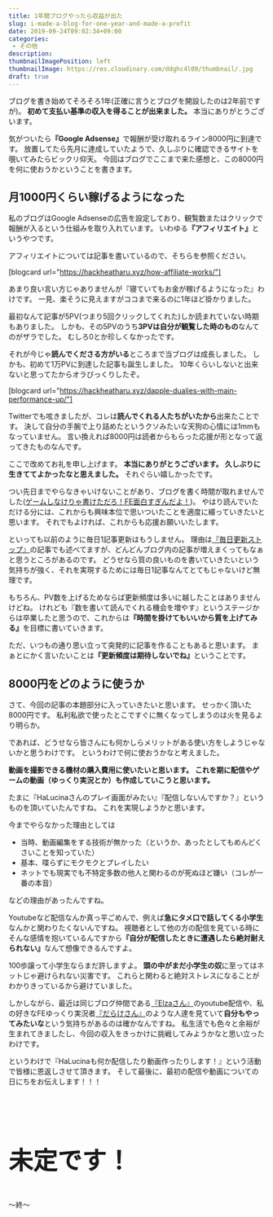 ```yaml
---
title: 1年間ブログやったら収益が出た
slug: i-made-a-blog-for-one-year-and-made-a-profit
date: 2019-09-24T09:02:34+09:00
categories: 
 - その他
description: 
thumbnailImagePosition: left
thumbnailImage: https://res.cloudinary.com/ddghc4l09/thumbnail/.jpg
draft: true
---
```


<!--more-->

ブログを書き始めてそろそろ1年(正確に言うとブログを開設したのは2年前ですが)。
<strong>初めて支払い基準の収入を得ることが出来ました。</strong>
本当にありがとうございます。
&nbsp;

気がついたら<strong>『Google Adsense』</strong>で報酬が受け取れるライン8000円に到達です。
放置してたら先月に達成していたようで、久しぶりに確認できるサイトを覗いてみたらビックリ仰天。
今回はブログでここまで来た感想と、この8000円を何に使おうかということを書きます。
&nbsp;

<h2>月1000円くらい稼げるようになった</h2>

私のブログはGoogle Adsenseの広告を設定しており、観覧数またはクリックで報酬が入るという仕組みを取り入れています。
いわゆる<strong>『アフィリエイト』</strong>というやつです。
&nbsp;

アフィリエイトについては記事を書いているので、そちらを参照ください。
&nbsp;

[blogcard url="https://hackheatharu.xyz/how-affiliate-works/"]
&nbsp;

あまり良い言い方じゃありませんが『寝ていてもお金が稼げるようになった』わけです。
一見、楽そうに見えますがココまで来るのに1年ほど掛かりました。
&nbsp;

最初なんて記事が5PV(つまり5回クリックしてくれた)しか読まれていない時期もありました。
しかも、その5PVのうち<strong>3PVは自分が観覧した時のもの</strong>なんてのがザラでした。
むしろ0とか珍しくなかったです。
&nbsp;

それが今じゃ<strong>読んでくださる方がいる</strong>ところまで当ブログは成長しました。
しかも、初めて1万PVに到達した記事も誕生しました。
10年くらいしないと出来ないと思ってたからオラびっくりしたぞ。
&nbsp;

[blogcard url="https://hackheatharu.xyz/dapple-dualies-with-main-performance-up/"]
&nbsp;

Twitterでも呟きましたが、コレは<strong>読んでくれる人たちがいたから</strong>出来たことです。
決して自分の手腕で上り詰めたというクソみたいな天狗の心情には1mmもなっていません。
言い換えれば8000円は読者からもらった応援が形となって返ってきたものなんです。
&nbsp;

ここで改めてお礼を申し上げます。
<strong>本当にありがとうございます。</strong>
<strong>久しぶりに生きててよかったなと思えました。</strong>
それぐらい嬉しかったです。
&nbsp;

つい先日までやらなきゃいけないことがあり、ブログを書く時間が取れませんでした(<a href="https://www.nintendo.co.jp/switch/anvya/pc/index.html">ゲームしなけりゃ書けただろ！FE面白すぎんだよ！</a>)。
やはり読んでいただける分には、これからも興味本位で思いついたことを適度に綴っていきたいと思います。
それでもよければ、これからも応援お願いいたします。
&nbsp;

といっても以前のように毎日1記事更新はもうしません。
理由は<a href="https://hackheatharu.xyz/stop-updating-my-blog-every-day/">『毎日更新ストップ』</a>の記事でも述べてますが、どんどんブログ内の記事が増えまくってもなぁと思うところがあるのです。
どうせなら質の良いものを書いていきたいという気持ちが強く、それを実現するためには毎日1記事なんてとてもじゃないけど無理です。
&nbsp;

もちろん、PV数を上げるためならば更新頻度は多いに越したことはありませんけどね。
けれども『数を書いて読んでくれる機会を増やす』というステージからは卒業したと思うので、これからは<strong>『時間を掛けてもいいから質を上げてみる』</strong>を目標に書いていきます。
&nbsp;

ただ、いつもの通り思い立って突発的に記事を作ることもあると思います。
まぁとにかく言いたいことは<strong>『更新頻度は期待しないでね』</strong>ということです。
&nbsp;

<h2>8000円をどのように使うか</h2>

さて、今回の記事の本題部分に入っていきたいと思います。
せっかく頂いた8000円です。
私利私欲で使ったとこですぐに無くなってしまうのは火を見るより明らか。
&nbsp;

であれば、どうせなら皆さんにも何かしらメリットがある使い方をしようじゃないかと思うわけです。
というわけで何に使おうかなと考えました。
&nbsp;

<strong>動画を撮影できる機材の購入費用に使いたいと思います。</strong>
<strong>これを期に配信やゲームの動画（ゆっくり実況とか）も作成していこうと思います。</strong>
&nbsp;

たまに『HaLucinaさんのプレイ画面がみたい』『配信しないんですか？』というものを頂いていたんですね。
これを実現しようかと思います。
&nbsp;

今までやらなかった理由としては

<ul>
<li>当時、動画編集をする技術が無かった（というか、あったとしてもめんどくさいことを知っていた）</li>
<li>基本、喋らずにモクモクとプレイしたい</li>
<li>ネットでも現実でも不特定多数の他人と関わるのが死ぬほど嫌い（コレが一番の本音）</li>
</ul>

などの理由があったんですね。
&nbsp;

Youtubeなど配信なんか真っ平ごめんで、例えば<strong>急にタメ口で話してくる小学生</strong>なんかと関わりたくないんですね。
視聴者として他の方の配信を見ている時にそんな感情を抱いているんですから<strong>『自分が配信したときに遭遇したら絶対耐えられない』</strong>なんて想像できるんですよ。
&nbsp;

100歩譲って小学生ならまだ許しますよ。
<strong>頭の中がまだ小学生の奴</strong>に至ってはネットじゃ避けられない災害です。
これらと関わると絶対ストレスになることがわかりきっているから避けていました。
&nbsp;

しかしながら、最近は同じブログ仲間である<a href="https://twitter.com/search?q=Elza&amp;src=typed_query">『Elzaさん』</a>のyoutube配信や、私の好きなFEゆっくり実況者<a href="https://twitter.com/j_darake_fe">『だらけさん』</a>のような人達を見ていて<strong>自分もやってみたいな</strong>という気持ちがあるのは確かなんですね。
私生活でも色々と余裕が生まれてきましたし、今回の収入をきっかけに挑戦してみようかなと思い立ったわけです。
&nbsp;

というわけで『HaLucinaも何か配信したり動画作ったりします！』という活動で皆様に恩返しさせて頂きます。
そして最後に、最初の配信や動画についての日にちをお伝えします！！！

&nbsp;

&nbsp;

&nbsp;

<font size="7"><strong>未定です！</strong></font>

&nbsp;

〜終〜
